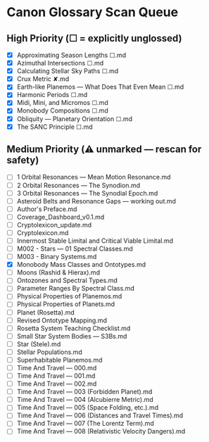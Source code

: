 # Canon Glossary Scan Queue

## High Priority (☐ = explicitly unglossed)
- [x] Approximating Season Lengths ☐.md
- [x] Azimuthal Intersections ☐.md
- [x] Calculating Stellar Sky Paths ☐.md
- [x] Crux Metric ✘.md
- [x] Earth-like Planemos — What Does That Even Mean ☐.md
- [x] Harmonic Periods ☐.md
- [x] Midi, Mini, and Micromos ☐.md
- [x] Monobody Compositions ☐.md
- [x] Obliquity — Planetary Orientation ☐.md
- [x] The SANC Principle ☐.md

## Medium Priority (⚠️ unmarked — rescan for safety)
- [ ] 1 Orbital Resonances — Mean Motion Resonance.md
- [ ] 2 Orbital Resonances — The Synodion.md
- [ ] 3 Orbital Resonances — The Synodial Epoch.md
- [ ] Asteroid Belts and Resonance Gaps — working out.md
- [ ] Author's Preface.md
- [ ] Coverage_Dashboard_v0.1.md
- [ ] Cryptolexicon_update.md
- [ ] Cryptolexicon.md
- [ ] Innermost Stable Limital and Critical Viable Limital.md
- [ ] M002 - Stars — 01 Spectral Classes.md
- [ ] M003 - Binary Systems.md
- [x] Monobody Mass Classes and Ontotypes.md
- [ ] Moons (Rashid & Hierax).md
- [ ] Ontozones and Spectral Types.md
- [ ] Parameter Ranges By Spectral Class.md
- [ ] Physical Properties of Planemos.md
- [ ] Physical Properties of Planets.md
- [ ] Planet (Rosetta).md
- [ ] Revised Ontotype Mapping.md
- [ ] Rosetta System Teaching Checklist.md
- [ ] Small Star System Bodies — S3Bs.md
- [ ] Star (Stele).md
- [ ] Stellar Populations.md
- [ ] Superhabitable Planemos.md
- [ ] Time And Travel — 000.md
- [ ] Time And Travel — 001.md
- [ ] Time And Travel — 002.md
- [ ] Time And Travel — 003 (Forbidden Planet).md
- [ ] Time And Travel — 004 (Alcubierre Metric).md
- [ ] Time And Travel — 005 (Space Folding, etc.).md
- [ ] Time And Travel — 006 (Distances and Travel Times).md
- [ ] Time And Travel — 007 (The Lorentz Term).md
- [ ] Time And Travel — 008 (Relativistic Velocity Dangers).md
